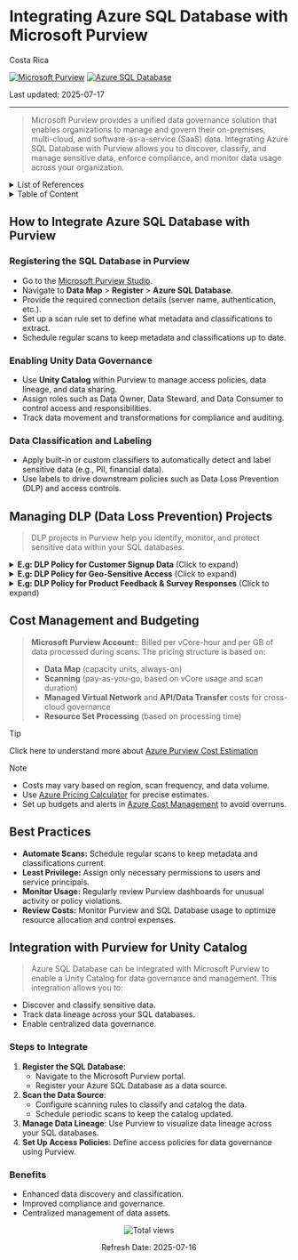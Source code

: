 # Integrating Azure SQL Database with Microsoft Purview

Costa Rica

[![Microsoft Purview](https://img.shields.io/badge/Microsoft-Purview-blue)](https://learn.microsoft.com/en-us/azure/purview/)
[![Azure SQL Database](https://img.shields.io/badge/Azure-SQL-blue)](https://learn.microsoft.com/en-us/azure/sql-database/)

Last updated: 2025-07-17

---

> Microsoft Purview provides a unified data governance solution that enables organizations to manage and govern their on-premises, multi-cloud, and software-as-a-service (SaaS) data. Integrating Azure SQL Database with Purview allows you to discover, classify, and manage sensitive data, enforce compliance, and monitor data usage across your organization.

<details>
<summary>List of References</summary>

- [Microsoft Purview Documentation](https://learn.microsoft.com/en-us/azure/purview/)
- [Azure SQL Database Documentation](https://learn.microsoft.com/en-us/azure/sql-database/)
- [Purview Data Loss Prevention](https://learn.microsoft.com/en-us/azure/purview/concept-data-loss-prevention)
- [Azure Pricing Calculator](https://azure.microsoft.com/en-us/pricing/calculator/)

</details>

<details>
<summary>Table of Content</summary>

- [How to Integrate Azure SQL Database with Purview](#how-to-integrate-azure-sql-database-with-purview)
   - [Registering the SQL Database in Purview](#registering-the-sql-database-in-purview)
   - [Enabling Unity Data Governance](#enabling-unity-data-governance)
   - [Data Classification and Labeling](#data-classification-and-labeling)
- [Managing DLP Data Loss Prevention Projects](#managing-dlp-data-loss-prevention-projects)
- [Cost Management and Budgeting](#cost-management-and-budgeting)
- [Best Practices](#best-practices)
- [Integration with Purview for Unity Catalog](#integration-with-purview-for-unity-catalog)
   - [Steps to Integrate](#steps-to-integrate)
   - [Benefits](#benefits)

</details>

## How to Integrate Azure SQL Database with Purview

### Registering the SQL Database in Purview

- Go to the [Microsoft Purview Studio](https://web.purview.azure.com/).
- Navigate to **Data Map** > **Register** > **Azure SQL Database**.
- Provide the required connection details (server name, authentication, etc.).
- Set up a scan rule set to define what metadata and classifications to extract.
- Schedule regular scans to keep metadata and classifications up to date.

### Enabling Unity Data Governance

- Use **Unity Catalog** within Purview to manage access policies, data lineage, and data sharing.
- Assign roles such as Data Owner, Data Steward, and Data Consumer to control access and responsibilities.
- Track data movement and transformations for compliance and auditing.

### Data Classification and Labeling

- Apply built-in or custom classifiers to automatically detect and label sensitive data (e.g., PII, financial data).
- Use labels to drive downstream policies such as Data Loss Prevention (DLP) and access controls.

## Managing DLP (Data Loss Prevention) Projects

> DLP projects in Purview help you identify, monitor, and protect sensitive data within your SQL databases.

<details>
<summary><b>E.g: DLP Policy for Customer Signup Data</b> (Click to expand)</summary>

> Secure sensitive information submitted during user registration flows.

**Steps:**
1. **Create a DLP Policy:** Apply to tables like `UserAccounts`, `RegistrationForms`, or `NewCustomers`.
2. **Define Detection Rules:** Detect fields like name, email, contact number, and national IDs.
3. **Set Actions:**  
   - Redact sensitive fields for non-customer-service roles.  
   - Block export of records with incomplete user verification.
4. **Monitor and Audit:** Log weekly metrics on account access by department.

</details>

<details>
<summary><b>E.g: DLP Policy for Geo-Sensitive Access</b> (Click to expand)</summary>

> Restrict access to localized customer data based on geographic region (e.g., Costa Rica customers).

**Steps:**
1. **Create a DLP Policy:** Filter tables like `Orders`, `SupportRequests`, or `UserPreferences` with `country_code = 'CR'`.
2. **Define Detection Rules:** Use country-based tagging and IP-based access logging.
3. **Set Actions:**  
   - Require additional authentication when data is accessed from non-local regions.  
   - Alert regional data stewards for out-of-pattern queries.
4. **Monitor and Audit:** Use Purview to trace anomalies in data flow and access trends by geography.

</details>

<details>
<summary><b>E.g: DLP Policy for Product Feedback & Survey Responses</b> (Click to expand)</summary>

> Safeguard subjective customer inputs that may contain unstructured PII.

**Steps:**
1. **Create a DLP Policy:** Apply to columns like `feedback_text`, `support_notes`, or `survey_responses`.
2. **Define Detection Rules:** Use natural language classifiers to identify PII embedded in comments.
3. **Set Actions:**  
   - Mask responses by default and allow reveal only to specific analysts.  
   - Flag and redact offensive or unfiltered content before storage.
4. **Monitor and Audit:** Review flagged content for moderation effectiveness.

</details>

## Cost Management and Budgeting

> **Microsoft Purview Account:**: Billed per vCore-hour and per GB of data processed during scans.
> The pricing structure is based on:
> - **Data Map** (capacity units, always-on)
> - **Scanning** (pay-as-you-go, based on vCore usage and scan duration)
> - **Managed Virtual Network** and **API/Data Transfer** costs for cross-cloud governance
> - **Resource Set Processing** (based on processing time)

> [!TIP]
> Click here to understand more about [Azure Purview Cost Estimation](../../Purview/Cost-Estimation.md)

> [!NOTE]
> - Costs may vary based on region, scan frequency, and data volume.
> - Use [Azure Pricing Calculator](https://azure.microsoft.com/en-us/pricing/calculator/) for precise estimates.
> - Set up budgets and alerts in [Azure Cost Management](https://learn.microsoft.com/en-us/azure/cost-management-billing/costs/) to avoid overruns.

## Best Practices

- **Automate Scans:** Schedule regular scans to keep metadata and classifications current.
- **Least Privilege:** Assign only necessary permissions to users and service principals.
- **Monitor Usage:** Regularly review Purview dashboards for unusual activity or policy violations.
- **Review Costs:** Monitor Purview and SQL Database usage to optimize resource allocation and control expenses.

## Integration with Purview for Unity Catalog

> Azure SQL Database can be integrated with Microsoft Purview to enable a Unity Catalog for data governance and management. This integration allows you to:

- Discover and classify sensitive data.
- Track data lineage across your SQL databases.
- Enable centralized data governance.

### Steps to Integrate

1. **Register the SQL Database**:
   - Navigate to the Microsoft Purview portal.
   - Register your Azure SQL Database as a data source.
2. **Scan the Data Source**:
   - Configure scanning rules to classify and catalog the data.
   - Schedule periodic scans to keep the catalog updated.
3. **Manage Data Lineage**: Use Purview to visualize data lineage across your SQL databases.
4. **Set Up Access Policies**: Define access policies for data governance using Purview.

### Benefits

- Enhanced data discovery and classification.
- Improved compliance and governance.
- Centralized management of data assets.

<!-- START BADGE -->
<div align="center">
  <img src="https://img.shields.io/badge/Total%20views-9-limegreen" alt="Total views">
  <p>Refresh Date: 2025-07-16</p>
</div>
<!-- END BADGE -->
